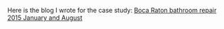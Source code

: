 

Here is the blog I wrote for the case study:
[Boca Raton bathroom repair 2015 January and August](https://juliachencoding.blogspot.com/2018/12/case-study-boca-raton-bathroom-repair.html)<br>
